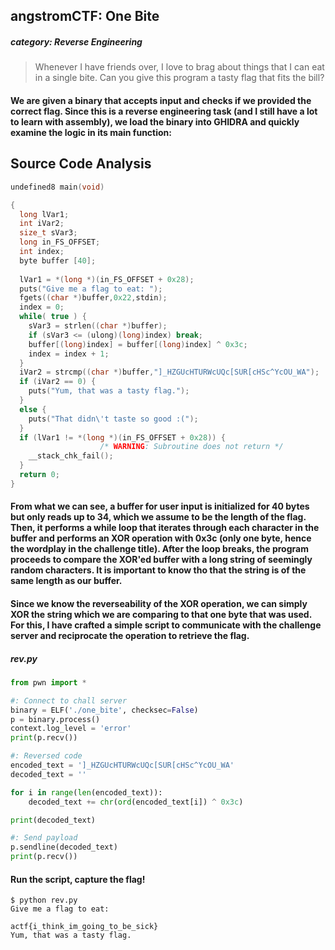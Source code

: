 ## angstromCTF: One Bite
##### category: Reverse Engineering
> Whenever I have friends over, I love to brag about things that I can eat in a single bite. Can you give this program a tasty flag that fits the bill?

#### We are given a binary that accepts input and checks if we provided the correct flag. Since this is a reverse engineering task (and I still have a lot to learn with assembly), we load the binary into GHIDRA and quickly examine the logic in its main function:

## Source Code Analysis
```c
undefined8 main(void)

{
  long lVar1;
  int iVar2;
  size_t sVar3;
  long in_FS_OFFSET;
  int index;
  byte buffer [40];
  
  lVar1 = *(long *)(in_FS_OFFSET + 0x28);
  puts("Give me a flag to eat: ");
  fgets((char *)buffer,0x22,stdin);
  index = 0;
  while( true ) {
    sVar3 = strlen((char *)buffer);
    if (sVar3 <= (ulong)(long)index) break;
    buffer[(long)index] = buffer[(long)index] ^ 0x3c;
    index = index + 1;
  }
  iVar2 = strcmp((char *)buffer,"]_HZGUcHTURWcUQc[SUR[cHSc^YcOU_WA");
  if (iVar2 == 0) {
    puts("Yum, that was a tasty flag.");
  }
  else {
    puts("That didn\'t taste so good :(");
  }
  if (lVar1 != *(long *)(in_FS_OFFSET + 0x28)) {
                    /* WARNING: Subroutine does not return */
    __stack_chk_fail();
  }
  return 0;
}
```
#### From what we can see, a buffer for user input is initialized for 40 bytes but only reads up to 34, which we assume to be the length of the flag. Then, it performs a while loop that iterates through each character in the buffer and performs an XOR operation with 0x3c (only one byte, hence the wordplay in the challenge title). After the loop breaks, the program proceeds to compare the XOR'ed buffer with a long string of seemingly random characters. It is important to know tho that the string is of the same length as our buffer. 
#### Since we know the reverseability of the XOR operation, we can simply XOR the string which we are comparing to that one byte that was used. For this, I have crafted a simple script to communicate with the challenge server and reciprocate the operation to retrieve the flag.
##### rev.py
```python
from pwn import *

#: Connect to chall server
binary = ELF('./one_bite', checksec=False)
p = binary.process()
context.log_level = 'error'
print(p.recv())

#: Reversed code
encoded_text = ']_HZGUcHTURWcUQc[SUR[cHSc^YcOU_WA'
decoded_text = ''

for i in range(len(encoded_text)):
	decoded_text += chr(ord(encoded_text[i]) ^ 0x3c)

print(decoded_text)

#: Send payload
p.sendline(decoded_text)
print(p.recv())
```
#### Run the script, capture the flag! 
```
$ python rev.py
Give me a flag to eat: 

actf{i_think_im_going_to_be_sick}
Yum, that was a tasty flag.
```
